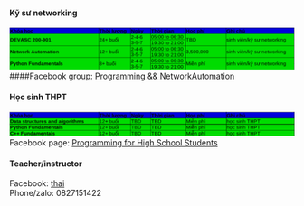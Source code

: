 #### Kỹ sư networking 
![course2](course2.png)               
####Facebook group: [Programming && NetworkAutomation](https://www.facebook.com/groups/programmingna2001/)                 

#### Học sinh THPT  
![course1](course1.png)       
Facebook page: [Programming for High School Students](https://www.facebook.com/programminghss/)

#### Teacher/instructor 
Facebook: [thai](https://www.facebook.com/thaiquocvo2001)                                      
Phone/zalo: 0827151422                                       
